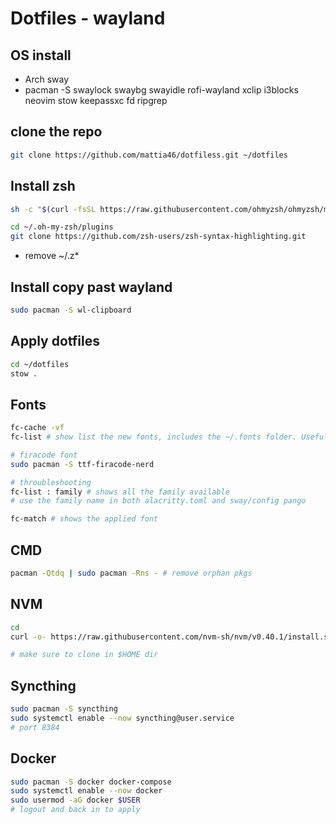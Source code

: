# Dotfiles - wayland

## OS install

 * Arch sway
 * pacman -S swaylock swaybg swayidle rofi-wayland xclip i3blocks neovim stow keepassxc fd ripgrep


## clone the repo

```bash
git clone https://github.com/mattia46/dotfiless.git ~/dotfiles
```

## Install zsh

```bash
sh -c "$(curl -fsSL https://raw.githubusercontent.com/ohmyzsh/ohmyzsh/master/tools/install.sh)"

cd ~/.oh-my-zsh/plugins
git clone https://github.com/zsh-users/zsh-syntax-highlighting.git

```

* remove ~/.z*

## Install copy past wayland

```bash
sudo pacman -S wl-clipboard
```

## Apply dotfiles

```bash
cd ~/dotfiles
stow .
```

## Fonts

```bash
fc-cache -vf
fc-list # show list the new fonts, includes the ~/.fonts folder. Useful if linked from dotfiles

# firacode font
sudo pacman -S ttf-firacode-nerd

# throubleshooting
fc-list : family # shows all the family available
# use the family name in both alacritty.toml and sway/config pango

fc-match # shows the applied font

```

## CMD

```bash
pacman -Qtdq | sudo pacman -Rns - # remove orphan pkgs
```

## NVM

```bash
cd
curl -o- https://raw.githubusercontent.com/nvm-sh/nvm/v0.40.1/install.sh | bash

# make sure to clone in $HOME dir
```

## Syncthing

```bash
sudo pacman -S syncthing
sudo systemctl enable --now syncthing@user.service
# port 8384
```

## Docker

```bash
sudo pacman -S docker docker-compose
sudo systemctl enable --now docker
sudo usermod -aG docker $USER
# logout and back in to apply
```
